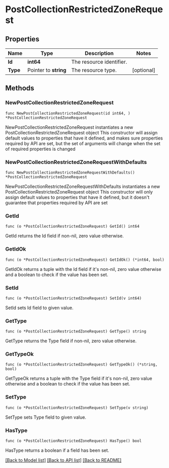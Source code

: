 # PostCollectionRestrictedZoneRequest

## Properties

Name | Type | Description | Notes
------------ | ------------- | ------------- | -------------
**Id** | **int64** | The resource identifier. | 
**Type** | Pointer to **string** | The resource type. | [optional] 

## Methods

### NewPostCollectionRestrictedZoneRequest

`func NewPostCollectionRestrictedZoneRequest(id int64, ) *PostCollectionRestrictedZoneRequest`

NewPostCollectionRestrictedZoneRequest instantiates a new PostCollectionRestrictedZoneRequest object
This constructor will assign default values to properties that have it defined,
and makes sure properties required by API are set, but the set of arguments
will change when the set of required properties is changed

### NewPostCollectionRestrictedZoneRequestWithDefaults

`func NewPostCollectionRestrictedZoneRequestWithDefaults() *PostCollectionRestrictedZoneRequest`

NewPostCollectionRestrictedZoneRequestWithDefaults instantiates a new PostCollectionRestrictedZoneRequest object
This constructor will only assign default values to properties that have it defined,
but it doesn't guarantee that properties required by API are set

### GetId

`func (o *PostCollectionRestrictedZoneRequest) GetId() int64`

GetId returns the Id field if non-nil, zero value otherwise.

### GetIdOk

`func (o *PostCollectionRestrictedZoneRequest) GetIdOk() (*int64, bool)`

GetIdOk returns a tuple with the Id field if it's non-nil, zero value otherwise
and a boolean to check if the value has been set.

### SetId

`func (o *PostCollectionRestrictedZoneRequest) SetId(v int64)`

SetId sets Id field to given value.


### GetType

`func (o *PostCollectionRestrictedZoneRequest) GetType() string`

GetType returns the Type field if non-nil, zero value otherwise.

### GetTypeOk

`func (o *PostCollectionRestrictedZoneRequest) GetTypeOk() (*string, bool)`

GetTypeOk returns a tuple with the Type field if it's non-nil, zero value otherwise
and a boolean to check if the value has been set.

### SetType

`func (o *PostCollectionRestrictedZoneRequest) SetType(v string)`

SetType sets Type field to given value.

### HasType

`func (o *PostCollectionRestrictedZoneRequest) HasType() bool`

HasType returns a boolean if a field has been set.


[[Back to Model list]](../README.md#documentation-for-models) [[Back to API list]](../README.md#documentation-for-api-endpoints) [[Back to README]](../README.md)


